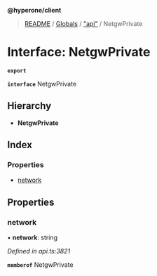 **@hyperone/client**

> [README](../README.md) / [Globals](../globals.md) / ["api"](../modules/_api_.md) / NetgwPrivate

# Interface: NetgwPrivate

**`export`** 

**`interface`** NetgwPrivate

## Hierarchy

* **NetgwPrivate**

## Index

### Properties

* [network](_api_.netgwprivate.md#network)

## Properties

### network

•  **network**: string

*Defined in api.ts:3821*

**`memberof`** NetgwPrivate
